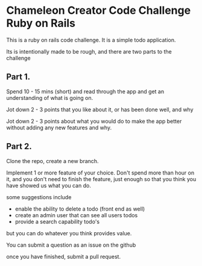 # Chameleon Creator Code Challenge Ruby on Rails 

This is a ruby on rails code challenge. It is a simple todo application. 

Its is intentionally made to be rough, and there are two parts to the challenge

## Part 1. 

Spend 10 - 15 mins (short) and read through the app and get an understanding of what is going on. 

Jot down 2 - 3 points that you like about it, or has been done well, and why

Jot down 2 - 3 points about what you would do to make the app better without adding any new features and why. 

## Part 2. 

Clone the repo, create a new branch. 

Implement 1 or more feature of your choice. Don't spend more than hour on it, and you don't need to finish the feature, 
just enough so that you think you have showed us what you can do. 

some suggestions include

- enable the ability to delete a todo (front end as well)
- create an admin user that can see all users todos 
- provide a search capability todo's

but you can do whatever you think provides value. 

You can submit a question as an issue on the github

once you have finished, submit a pull request. 